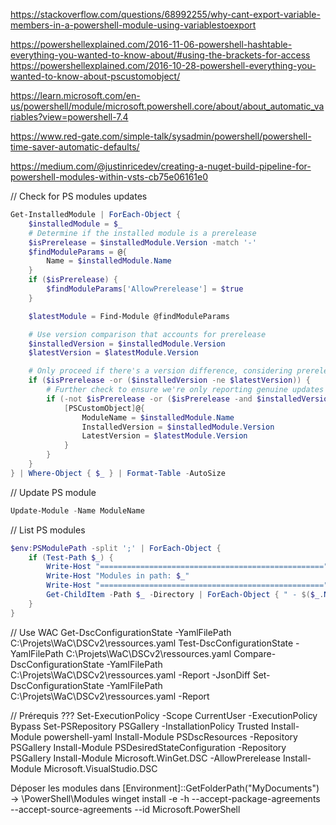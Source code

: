 https://stackoverflow.com/questions/68992255/why-cant-export-variable-members-in-a-powershell-module-using-variablestoexport

https://powershellexplained.com/2016-11-06-powershell-hashtable-everything-you-wanted-to-know-about/#using-the-brackets-for-access
https://powershellexplained.com/2016-10-28-powershell-everything-you-wanted-to-know-about-pscustomobject/

https://learn.microsoft.com/en-us/powershell/module/microsoft.powershell.core/about/about_automatic_variables?view=powershell-7.4

https://www.red-gate.com/simple-talk/sysadmin/powershell/powershell-time-saver-automatic-defaults/

https://medium.com/@justinricedev/creating-a-nuget-build-pipeline-for-powershell-modules-within-vsts-cb75e06161e0

// Check for PS modules updates

```powershell
Get-InstalledModule | ForEach-Object {
    $installedModule = $_
    # Determine if the installed module is a prerelease
    $isPrerelease = $installedModule.Version -match '-'
    $findModuleParams = @{
        Name = $installedModule.Name
    }
    if ($isPrerelease) {
        $findModuleParams['AllowPrerelease'] = $true
    }

    $latestModule = Find-Module @findModuleParams

    # Use version comparison that accounts for prerelease
    $installedVersion = $installedModule.Version
    $latestVersion = $latestModule.Version

    # Only proceed if there's a version difference, considering prerelease status
    if ($isPrerelease -or ($installedVersion -ne $latestVersion)) {
        # Further check to ensure we're only reporting genuine updates
        if (-not $isPrerelease -or ($isPrerelease -and $installedVersion -ne $latestVersion)) {
            [PSCustomObject]@{
                ModuleName = $installedModule.Name
                InstalledVersion = $installedModule.Version
                LatestVersion = $latestModule.Version
            }
        }
    }
} | Where-Object { $_ } | Format-Table -AutoSize
```

// Update PS module

```powershell
Update-Module -Name ModuleName
```

// List PS modules

```powershell
$env:PSModulePath -split ';' | ForEach-Object {
    if (Test-Path $_) {
        Write-Host "=================================================="
        Write-Host "Modules in path: $_"
        Write-Host "=================================================="
        Get-ChildItem -Path $_ -Directory | ForEach-Object { " - $($_.Name)" }
    }
}
```

// Use WAC
Get-DscConfigurationState -YamlFilePath C:\Projets\WaC\DSCv2\ressources.yaml
Test-DscConfigurationState -YamlFilePath C:\Projets\WaC\DSCv2\ressources.yaml
Compare-DscConfigurationState -YamlFilePath C:\Projets\WaC\DSCv2\ressources.yaml -Report -JsonDiff
Set-DscConfigurationState -YamlFilePath C:\Projets\WaC\DSCv2\ressources.yaml -Report

// Prérequis ???
Set-ExecutionPolicy -Scope CurrentUser -ExecutionPolicy Bypass
Set-PSRepository PSGallery -InstallationPolicy Trusted
Install-Module powershell-yaml
Install-Module PSDscResources -Repository PSGallery
Install-Module PSDesiredStateConfiguration -Repository PSGallery
Install-Module Microsoft.WinGet.DSC -AllowPrerelease
Install-Module Microsoft.VisualStudio.DSC

Déposer les modules dans [Environment]::GetFolderPath("MyDocuments") -> \PowerShell\Modules
winget install -e -h --accept-package-agreements --accept-source-agreements --id Microsoft.PowerShell
